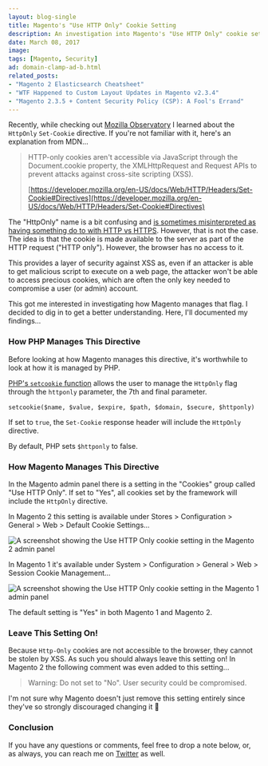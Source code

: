 ```yaml
---
layout: blog-single
title: Magento's "Use HTTP Only" Cookie Setting
description: An investigation into Magento's "Use HTTP Only" cookie setting.
date: March 08, 2017
image: 
tags: [Magento, Security]
ad: domain-clamp-ad-b.html
related_posts:
- "Magento 2 Elasticsearch Cheatsheet"
- "WTF Happened to Custom Layout Updates in Magento v2.3.4"
- "Magento 2.3.5 + Content Security Policy (CSP): A Fool's Errand"
---
```


Recently, while checking out [Mozilla Observatory](https://observatory.mozilla.org) I learned about the `HttpOnly` `Set-Cookie` directive. If you're not familiar with it, here's an explanation from MDN...

> HTTP-only cookies aren't accessible via JavaScript through the Document.cookie property, the XMLHttpRequest and Request APIs to prevent attacks against cross-site scripting (XSS).
> 
> [https://developer.mozilla.org/en-US/docs/Web/HTTP/Headers/Set-Cookie#Directives](https://developer.mozilla.org/en-US/docs/Web/HTTP/Headers/Set-Cookie#Directives)

The "HttpOnly" name is a bit confusing and [is sometimes misinterpreted as having something do to with HTTP vs HTTPS](http://stackoverflow.com/questions/8611871/is-httponly-necessary-when-ssl-is-already-set). However, that is not the case. The idea is that the cookie is made available to the server as part of the HTTP request ("HTTP only"). However, the browser has no access to it. 

This provides a layer of security against XSS as, even if an attacker is able to get malicious script to execute on a web page, the attacker won't be able to access precious cookies, which are often the only key needed to compromise a user (or admin) account.

This got me interested in investigating how Magento manages that flag. I decided to dig in to get a better understanding. Here, I'll documented my findings...

<!-- excerpt_separator -->

### How PHP Manages This Directive

Before looking at how Magento manages this directive, it's worthwhile to look at how it is managed by PHP.

[PHP's `setcookie` function](http://php.net/manual/en/function.setcookie.php) allows the user to manage the `HttpOnly` flag through the `httponly` parameter, the 7th and final parameter.

```php?start_inline=1
setcookie($name, $value, $expire, $path, $domain, $secure, $httponly)
```

If set to `true`, the `Set-Cookie` response header will include the `HttpOnly` directive. 

By default, PHP sets `$httponly` to false.

### How Magento Manages This Directive

In the Magento admin panel there is a setting in the "Cookies" group called "Use HTTP Only". If set to "Yes", all cookies set by the framework will include the `HttpOnly` directive.

In Magento 2 this setting is available under Stores > Configuration > General > Web > Default Cookie Settings...

<img
  class="rounded shadow"
  src="/img/blog/magentos-use-http-only-cookie-setting/magento-2-use-http-only-cookie@1x.jpg"
  srcset="/img/blog/magentos-use-http-only-cookie-setting/magento-2-use-http-only-cookie@1x.jpg 1x, /img/blog/magentos-use-http-only-cookie-setting/magento-2-use-http-only-cookie@2x.jpg 2x"
  alt="A screenshot showing the Use HTTP Only cookie setting in the Magento 2 admin panel">

In Magento 1 it's available under System > Configuration > General > Web > Session Cookie Management...

<img
  class="rounded shadow"
  src="/img/blog/magentos-use-http-only-cookie-setting/magento-1-use-http-only-cookie@1x.jpg"
  srcset="/img/blog/magentos-use-http-only-cookie-setting/magento-1-use-http-only-cookie@1x.jpg 1x, /img/blog/magentos-use-http-only-cookie-setting/magento-1-use-http-only-cookie@2x.jpg 2x"
  alt="A screenshot showing the Use HTTP Only cookie setting in the Magento 1 admin panel">

The default setting is "Yes" in both Magento 1 and Magento 2.

### Leave This Setting On!

Because `Http-Only` cookies are not accessible to the browser, they cannot be stolen by XSS. As such you should always leave this setting on! In Magento 2 the following comment was even added to this setting...

> Warning:  Do not set to "No". User security could be compromised.

I'm not sure why Magento doesn't just remove this setting entirely since they've so strongly discouraged changing it :grimacing:

### Conclusion

If you have any questions or comments, feel free to drop a note below, or, as always, you can reach me on [Twitter](http://twitter.com/maxpchadwick) as well.
